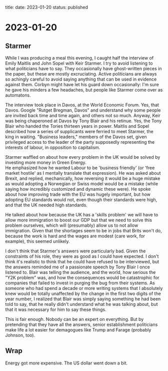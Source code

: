 title: 
date: 2023-01-20
status: published

# 2023-01-20

## Starmer
While I was producing a meal this evening, I caught half
the interview of Emily Maitlis and John Sopel with Keir Starmer.
I try to avoid listening to what politicians have to say.
They occasionally have ghost-written pieces in the paper, but these
are mostly excruciating. 
Active politicians are always so achingly careful to avoid saying
anything that can be used in evidence against them.
Corbyn might have let his guard down occasionally: I'm
sure he gave his minders  a few headaches, but people like
Starmer come over as automatons.

The interview took place in Davos, at the World Economic Forum.
Yes, that Davos. Google "Rutget Bregman, Davos" and understand
why some people are invited back time and time again, and others not so much.
Anyway, Keir was being chaperoned at Davos by Tony Blair and his retinue.
Yes, the Tony Blair who handed the Tories thirteen years in power.
Maitlis and Sopel described how a series of supplicants were ferried 
to meet Starmer, the king in waiting.
"Business leaders," members of the Davos set, given privileged access to 
the leader of the party supposedly representing the interests of labour,
in opposition to capitalism.

Starmer waffled on about how every problem in the UK would be solved
by investing more money in Green Energy.  
He emphasized how he wanted Labour to be 'business friendly' (or 'free market hostile' as 
I mentally translate that expression).
He was asked about Brexit, and replied, mechanically, how reversing it would be a huge 
mistake as would adopting a Norwegian or Swiss model would be a mistake (while saying how incredibly customized and dynamic these were). 
He spoke about how improving trade with the EU was hugely important, but how
adopting EU standards would not, even though their standards were high, and that 
the UK needed high standards.

He talked about how because the UK has a 'skills problem' we will have to allow more 
immigration to boost our GDP but that we need to solve this problem ourselves, which will (presumably) allow us to not allow immigration. 
Given that the shortages seem to be in jobs that Brits won't do, because the work
is hard and the wages are modest (care work, for example), this seemed unlikely.

I don't think that Starmer's answers were particularly bad. Given the constraints of
his role, they were as good as I could have expected. 
I don't think it's realistic to think that he could have refused to be interviewed,
but the answers reminded me of a passionate speech by Tony Blair I once listened to.
Blair was telling the audience, and the world, how serious the "Y2K problem" was, 
and how the consequences would be catastrophic for companies that failed
to invest in purging the bug from their systems.
As someone who had spend a decade or more writing systems that I absolutely knew
would be totally unaffected by the change in the first two digits of the year number, 
I realized that Blair was simply saying something he had been told to say, 
that he really didn't understand what he was talking about, but
that it was necessary for him to say these things. 

This is fair enough. Nobody can be an expert on everything.
But by pretending that they have all the answers, senior establishment
politicians make life a lot easier for demagogues like Trump and Farage
(probably Johnson, too). 

## Wrap
Energy got more expensive.
The US dollar went down a bit.
